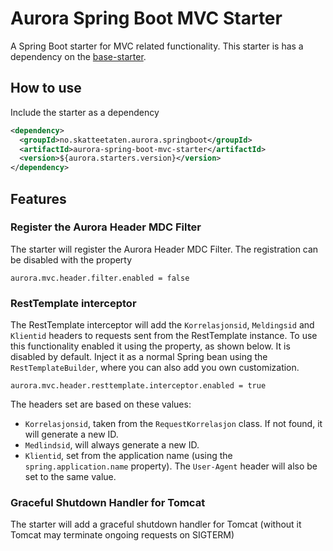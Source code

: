 # Aurora Spring Boot MVC Starter

A Spring Boot starter for MVC related functionality.
This starter is has a dependency on the [base-starter](https://github.com/Skatteetaten/aurora-spring-boot-base-starter).

## How to use
Include the starter as a dependency

```xml
<dependency>
  <groupId>no.skatteetaten.aurora.springboot</groupId>
  <artifactId>aurora-spring-boot-mvc-starter</artifactId>
  <version>${aurora.starters.version}</version>
</dependency>
```

## Features

### Register the Aurora Header MDC Filter

The starter will register the Aurora Header MDC Filter. The registration can be disabled with the property
```properties
aurora.mvc.header.filter.enabled = false
```

### RestTemplate interceptor
The RestTemplate interceptor will add the `Korrelasjonsid`, `Meldingsid` and `Klientid` headers to requests sent from the RestTemplate instance.
To use this functionality enabled it using the property, as shown below. It is disabled by default.
Inject it as a normal Spring bean using the `RestTemplateBuilder`, where you can also add you own customization.

```properties
aurora.mvc.header.resttemplate.interceptor.enabled = true
```

The headers set are based on these values:
- `Korrelasjonsid`, taken from the `RequestKorrelasjon` class. If not found, it will generate a new ID.
- `Medlindsid`, will always generate a new ID.
- `Klientid`, set from the application name (using the `spring.application.name` property). The `User-Agent` header will also be set to the same value.

### Graceful Shutdown Handler for Tomcat

The starter will add a graceful shutdown handler for Tomcat (without it Tomcat may terminate ongoing requests on SIGTERM)


